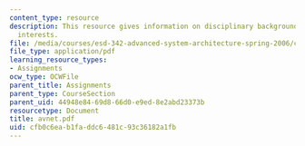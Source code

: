 ```yaml
---
content_type: resource
description: This resource gives information on disciplinary background, and research
  interests.
file: /media/courses/esd-342-advanced-system-architecture-spring-2006/cfb0c6eab1faddc6481c93c36182a1fb_avnet.pdf
file_type: application/pdf
learning_resource_types:
- Assignments
ocw_type: OCWFile
parent_title: Assignments
parent_type: CourseSection
parent_uid: 44948e84-69d8-66d0-e9ed-8e2abd23373b
resourcetype: Document
title: avnet.pdf
uid: cfb0c6ea-b1fa-ddc6-481c-93c36182a1fb
---
```

